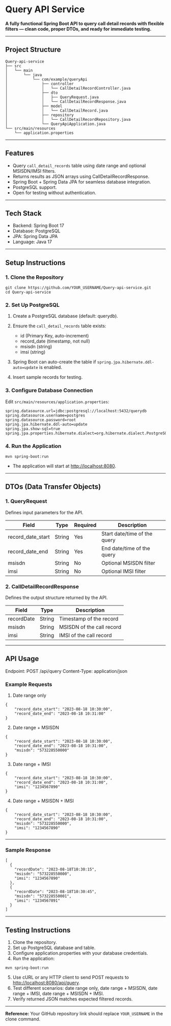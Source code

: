 # Query API Service

**A fully functional Spring Boot API to query call detail records with flexible filters — clean code, proper DTOs, and ready for immediate testing.**

---

## Project Structure

```
Query-api-service
├── src
│   └── main
│       └── java
│           └── com/example/queryApi
│               ├── controller
│               │   └── CallDetailRecordController.java
│               ├── dto
│               │   ├── QueryRequest.java
│               │   └── CallDetailRecordResponse.java
│               ├── model
│               │   └── CallDetailRecord.java
│               ├── repository
│               │   └── CallDetailRecordRepository.java
│               └── QueryApiApplication.java
└── src/main/resources
    └── application.properties
```

---

## Features

* Query `call_detail_records` table using date range and optional MSISDN/IMSI filters.
* Returns results as JSON arrays using CallDetailRecordResponse.
* Spring Boot + Spring Data JPA for seamless database integration.
* PostgreSQL support.
* Open for testing without authentication.

---

## Tech Stack

* Backend: Spring Boot 17
* Database: PostgreSQL
* JPA: Spring Data JPA
* Language: Java 17

---

## Setup Instructions

### 1. Clone the Repository

```
git clone https://github.com/YOUR_USERNAME/Query-api-service.git
cd Query-api-service
```

### 2. Set Up PostgreSQL

1. Create a PostgreSQL database (default: querydb).
2. Ensure the `call_detail_records` table exists:

   * id (Primary Key, auto-increment)
   * record\_date (timestamp, not null)
   * msisdn (string)
   * imsi (string)
3. Spring Boot can auto-create the table if `spring.jpa.hibernate.ddl-auto=update` is enabled.
4. Insert sample records for testing.

### 3. Configure Database Connection

Edit `src/main/resources/application.properties`:

```
spring.datasource.url=jdbc:postgresql://localhost:5432/querydb
spring.datasource.username=postgres
spring.datasource.password=root
spring.jpa.hibernate.ddl-auto=update
spring.jpa.show-sql=true
spring.jpa.properties.hibernate.dialect=org.hibernate.dialect.PostgreSQL
```

### 4. Run the Application

```
mvn spring-boot:run
```

* The application will start at [http://localhost:8080](http://localhost:8080).

---

## DTOs (Data Transfer Objects)

### 1. QueryRequest

Defines input parameters for the API.

| Field               | Type   | Required | Description                  |
| ------------------- | ------ | -------- | ---------------------------- |
| record\_date\_start | String | Yes      | Start date/time of the query |
| record\_date\_end   | String | Yes      | End date/time of the query   |
| msisdn              | String | No       | Optional MSISDN filter       |
| imsi                | String | No       | Optional IMSI filter         |

### 2. CallDetailRecordResponse

Defines the output structure returned by the API.

| Field      | Type   | Description               |
| ---------- | ------ | ------------------------- |
| recordDate | String | Timestamp of the record   |
| msisdn     | String | MSISDN of the call record |
| imsi       | String | IMSI of the call record   |

---

## API Usage

Endpoint: POST /api/query
Content-Type: application/json

### Example Requests

1. Date range only

```
{
    "record_date_start": "2023-08-18 10:30:00",
    "record_date_end": "2023-08-18 10:31:00"
}
```

2. Date range + MSISDN

```
{
    "record_date_start": "2023-08-18 10:30:00",
    "record_date_end": "2023-08-18 10:31:00",
    "msisdn": "573228550000"
}
```

3. Date range + IMSI

```
{
    "record_date_start": "2023-08-18 10:30:00",
    "record_date_end": "2023-08-18 10:31:00",
    "imsi": "1234567890"
}
```

4. Date range + MSISDN + IMSI

```
{
    "record_date_start": "2023-08-18 10:30:00",
    "record_date_end": "2023-08-18 10:31:00",
    "msisdn": "573228550000",
    "imsi": "1234567890"
}
```

---

### Sample Response

```
[
  {
    "recordDate": "2023-08-18T10:30:15",
    "msisdn": "573228550000",
    "imsi": "1234567890"
  },
  {
    "recordDate": "2023-08-18T10:30:45",
    "msisdn": "573228550001",
    "imsi": "1234567891"
  }
]
```

---

## Testing Instructions

1. Clone the repository.
2. Set up PostgreSQL database and table.
3. Configure application.properties with your database credentials.
4. Run the application:

```
mvn spring-boot:run
```

5. Use cURL or any HTTP client to send POST requests to [http://localhost:8080/api/query](http://localhost:8080/api/query).
6. Test different scenarios: date range only, date range + MSISDN, date range + IMSI, date range + MSISDN + IMSI.
7. Verify returned JSON matches expected filtered records.

---

**Reference:** Your GitHub repository link should replace `YOUR_USERNAME` in the clone command.
